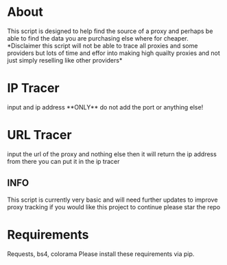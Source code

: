 <h1>About</h1>
This script is designed to help find the source of a proxy and perhaps be able to find the data you are purchasing else where for cheaper.
*Disclaimer this script will not be able to trace all proxies and some providers but lots of time and effor into making high quailty proxies and not just simply reselling like other providers*
<h1>IP Tracer</h1>
<p> input and ip address **ONLY** do not add the port or anything else!</p>
<h1>URL Tracer</h1>
<p> input the url of the proxy and nothing else then it will return the ip address from there you can put it in the ip tracer</p>
<h2>INFO</h2>
<p> This script is currently very basic and will need further updates to improve proxy tracking if you would like this project to continue please star the repo</p>
<h1>Requirements</h1>
<p>
Requests,
bs4,
colorama
Please install these requirements via pip.
</p>

